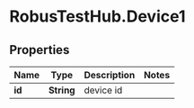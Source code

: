 # RobusTestHub.Device1

## Properties
Name | Type | Description | Notes
------------ | ------------- | ------------- | -------------
**id** | **String** | device id | 


